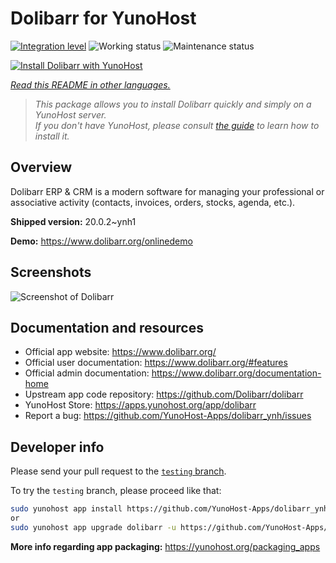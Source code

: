 <!--
N.B.: This README was automatically generated by <https://github.com/YunoHost/apps/tree/master/tools/readme_generator>
It shall NOT be edited by hand.
-->

# Dolibarr for YunoHost

[![Integration level](https://dash.yunohost.org/integration/dolibarr.svg)](https://ci-apps.yunohost.org/ci/apps/dolibarr/) ![Working status](https://ci-apps.yunohost.org/ci/badges/dolibarr.status.svg) ![Maintenance status](https://ci-apps.yunohost.org/ci/badges/dolibarr.maintain.svg)

[![Install Dolibarr with YunoHost](https://install-app.yunohost.org/install-with-yunohost.svg)](https://install-app.yunohost.org/?app=dolibarr)

*[Read this README in other languages.](./ALL_README.md)*

> *This package allows you to install Dolibarr quickly and simply on a YunoHost server.*  
> *If you don't have YunoHost, please consult [the guide](https://yunohost.org/install) to learn how to install it.*

## Overview

Dolibarr ERP & CRM is a modern software for managing your professional or associative activity (contacts, invoices, orders, stocks, agenda, etc.).

**Shipped version:** 20.0.2~ynh1

**Demo:** <https://www.dolibarr.org/onlinedemo>

## Screenshots

![Screenshot of Dolibarr](./doc/screenshots/screenshot.jpg)

## Documentation and resources

- Official app website: <https://www.dolibarr.org/>
- Official user documentation: <https://www.dolibarr.org/#features>
- Official admin documentation: <https://www.dolibarr.org/documentation-home>
- Upstream app code repository: <https://github.com/Dolibarr/dolibarr>
- YunoHost Store: <https://apps.yunohost.org/app/dolibarr>
- Report a bug: <https://github.com/YunoHost-Apps/dolibarr_ynh/issues>

## Developer info

Please send your pull request to the [`testing` branch](https://github.com/YunoHost-Apps/dolibarr_ynh/tree/testing).

To try the `testing` branch, please proceed like that:

```bash
sudo yunohost app install https://github.com/YunoHost-Apps/dolibarr_ynh/tree/testing --debug
or
sudo yunohost app upgrade dolibarr -u https://github.com/YunoHost-Apps/dolibarr_ynh/tree/testing --debug
```

**More info regarding app packaging:** <https://yunohost.org/packaging_apps>
